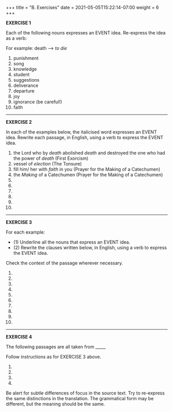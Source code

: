 +++
title = "B. Exercises"
date =  2021-05-05T15:22:14-07:00
weight = 6
+++

**EXERCISE 1**

Each of the following nouns expresses an EVENT idea. Re-express the idea as a verb:

For example: death --> *to die*

1. punishment
1. song
1. knowledge
1. student
1. suggestions
1. deliverance
1. departure
1. joy
1. ignorance (be careful!)
1. faith

***

**EXERCISE 2**

In each of the examples below, the italicised word expresses an EVENT idea. Rewrite each passage, in English, using a verb to express the EVENT idea.

1. the Lord who by *death* abolished *death* and destroyed the one who had the power of *death* (First Exorcism)
1. vessel of *election* (The Tonsure)
1. fill him/ her with *faith* in you (Prayer for the Making of a Catechumen)
1. the *Making* of a Catechumen (Prayer for the Making of a Catechumen)
1.
1.
1.
1.
1.
1.

***

**EXERCISE 3**

For each example:

* (1) Underline all the nouns that express an EVENT idea.
* (2) Rewrite the clauses written below, in English, using a verb to express the EVENT idea.

Check the context of the passage wherever necessary.

1. 
1.
1.
1.
1.
1.
1.
1.
1.
1.

***

**EXERCISE 4**

The following passages are all taken from _____

Follow instructions as for EXERCISE 3 above.

1.
1.
1.
1.

Be alert for subtle differences of focus in the source text. Try to re-express the same distinctions in the translation. The grammatical form may be different, but the meaning should be the same.